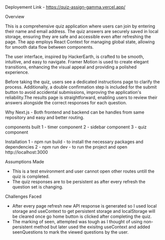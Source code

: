 Deployement Link - https://quiz-assign-gamma.vercel.app/


Overview

This is a comprehensive quiz application where users can join by entering their name and email address. The quiz answers are securely saved in local storage, ensuring they are safe and accessible even after refreshing the page. The app employs React Context for managing global state, allowing for smooth data flow between components.

The user interface, inspired by HackerEarth, is crafted to be smooth, intuitive, and easy to navigate. Framer Motion is used to create elegant transitions, enhancing the visual appeal and providing a polished experience.

Before taking the quiz, users see a dedicated instructions page to clarify the process. Additionally, a double confirmation step is included for the submit button to avoid accidental submissions, improving the application's reliability.The results page is straightforward, enabling users to review their answers alongside the correct responses for each question.

Why Next.js - Both frontend and backend can be handles from same repository and easy and better routing.

components built
1 - timer component
2 - sidebar component
3 - quiz component

Installation
1 - npm run build - to install the necessary packages and dependencies
2 - npm run dev - to run the project and open http://localhost:3000

Assumptions Made
- This is a test environment and user cannot open other routes untill the quiz is completed.
- The quiz responses are to be persistent as after every refresh the question set is changing.

Challenges Faced
- After every page refresh new API response is generated so I used local storage and useContext to get persistent storage and localStorage will be cleared once go home button is clicked after completing the quiz.
- The marking of seen, attempted was tough as I thought of using non-persistent method but later used the exisitng useContext and added
seenQuestions to mark the viewed questions by the user.



